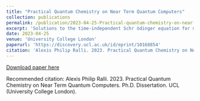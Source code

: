 ```yaml
---
title: "Practical Quantum Chemistry on Near Term Quantum Computers"
collection: publications
permalink: /publication/2023-04-25-Practical-quantum-chemistry-on-near-term-quantum-computers
excerpt: 'Solutions to the time-independent Schr ̈odinger equation for molecular systems allow chemical properties to be studied without the direct need for the material. However, the dimension of this problem grows exponentially with the size of the quantum system under consideration making conventional treatment intractable. Quantum comput- ers can efficiently represent and evolve quantum states. Their use offers a possible way to perform simulations on molecules previously impossible to model. However, given the constraints of current quantum computers even studying small systems is limited by the number of qubits, circuit depth and runtime of a chosen quantum algorithm. The work in this thesis is to explore and provide new tools to make chem- ical simulation more practical on near-term devices. First, the unitary partitioning measurement reduction strategy is explored. This reduces the runtime of the varia- tional quantum eigensolver algorithm (VQE). We then apply this reduction technique to the contextual subspace method, which approximates a problem by introducing artificial symmetries based on the solution of noncontextual version of the problem that reduces the number of qubits required for simulation. We provide a modification to the original algorithm that makes an exponentially scaling part of the technique quadratic. Finally, we develop the projection-based embedding (PBE) technique to allow chemical systems to be studied using state-of-the-art classical methods in con- juncture with quantum computing protocols in a multiscale hierarchy. This allows molecular problems much larger than conventionally studied on quantum hardware to be approached.'
date: 2023-04-25
venue: 'University College London'
paperurl: 'https://discovery.ucl.ac.uk/id/eprint/10168854'
citation: 'Alexis Philip Ralli. 2023. Practical Quantum Chemistry on Near Term Quantum Computers. Ph.D. Dissertation. UCL (University College London).'
---
```

[Download paper here](https://discovery.ucl.ac.uk/id/eprint/10168854)

Recommended citation: Alexis Philip Ralli. 2023. Practical Quantum Chemistry on Near Term Quantum Computers. Ph.D. Dissertation. UCL (University College London).